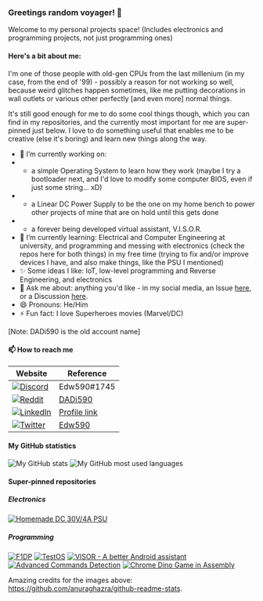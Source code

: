 ### Greetings random voyager! 👋

Welcome to my personal projects space! (Includes electronics and programming projects, not just programming ones)

#### Here's a bit about me:

I'm one of those people with old-gen CPUs from the last millenium (in my case, from the end of '99) - possibly a reason for not working so well, because weird glitches happen sometimes, like me putting decorations in wall outlets or various other perfectly \[and even more\] normal things.

It's still good enough for me to do some cool things though, which you can find in my repositories, and the currently most important for me are super-pinned just below. I love to do something useful that enables me to be creative (else it's boring) and learn new things along the way.

- 🔭 I’m currently working on:
- - a simple Operating System to learn how they work (maybe I try a bootloader next, and I'd love to modify some computer BIOS, even if just some string... xD)
- - a Linear DC Power Supply to be the one on my home bench to power other projects of mine that are on hold until this gets done
- - a forever being developed virtual assistant, V.I.S.O.R.
- 🌱 I’m currently learning: Electrical and Computer Engineering at university, and programming and messing with electronics (check the repos here for both things) in my free time (trying to fix and/or improve devices I have, and also make things, like the PSU I mentioned)
- ✨ Some ideas I like: IoT, low-level programming and Reverse Engineering, and electronics
- 💬 Ask me about: anything you'd like - in my social media, an Issue [here](https://github.com/DADi590/DADi590/issues), or a Discussion [here](https://github.com/DADi590/DADi590/discussions).
- 😄 Pronouns: He/Him
- ⚡ Fun fact: I love Superheroes movies (Marvel/DC)
<!--- 👯 I’m looking to collaborate on: ...
- 🤔 I’m looking for help with: ...-->

\[Note: DADi590 is the old account name\]

#### 📫 How to reach me

| Website     | Reference
|-------------|----------
| [![Discord](https://img.shields.io/badge/Discord-7289DA?style=for-the-badge&logo=discord&logoColor=white)](https://discord.com)        | Edw590#1745
| [![Reddit](https://img.shields.io/badge/Reddit-FF4500?style=for-the-badge&logo=reddit&logoColor=white)](https://reddit.com)            | [DADi590](https://www.reddit.com/user/DADi590)
| [![LinkedIn](https://img.shields.io/badge/LinkedIn-0077B5?style=for-the-badge&logo=linkedin&logoColor=white)](https://linkedin.com)    | [Profile link](https://www.linkedin.com/in/eduardo-david-590)
| [![Twitter](https://img.shields.io/badge/Twitter-1DA1F2?style=for-the-badge&logo=twitter&logoColor=white)](https://twitter.com)        | [Edw590](https://twitter.com/Edw590)

#### My GitHub statistics

![My GitHub stats](https://github-readme-stats.vercel.app/api?username=Edw590&show_icons=true&include_all_commits=true&theme=darcula)
![My GitHub most used languages](https://github-readme-stats.vercel.app/api/top-langs/?username=Edw590&langs_count=10&layout=compact&theme=darcula)

#### Super-pinned repositories
##### Electronics
[![Homemade DC 30V/4A PSU](https://github-readme-stats.vercel.app/api/pin/?theme=darcula&username=DADi590&repo=Homemade-DC-PSU)](https://github.com/DADi590/Homemade-DC-PSU)

##### Programming
[![F1DP](https://github-readme-stats.vercel.app/api/pin/?theme=darcula&username=DADi590&repo=F1DP)](https://github.com/DADi590/F1DP)
[![TestOS](https://github-readme-stats.vercel.app/api/pin/?theme=darcula&username=DADi590&repo=TestOS)](https://github.com/DADi590/TestOS)
[![VISOR - A better Android assistant](https://github-readme-stats.vercel.app/api/pin/?theme=darcula&username=DADi590&repo=V.I.S.O.R.---A-real-assistant--Android-Client)](https://github.com/DADi590/V.I.S.O.R.---A-real-assistant--Android-Client)
[![Advanced Commands Detection](https://github-readme-stats.vercel.app/api/pin/?theme=darcula&username=DADi590&repo=Advanced-Commands-Detection)](https://github.com/DADi590/Advanced-Commands-Detection)
[![Chrome Dino Game in Assembly](https://github-readme-stats.vercel.app/api/pin/?theme=darcula&username=DADi590&repo=Chrome-Dino-Game-in-Assembly)](https://github.com/DADi590/Chrome-Dino-Game-in-Assembly)

Amazing credits for the images above: https://github.com/anuraghazra/github-readme-stats.

